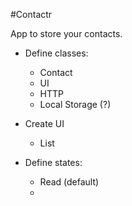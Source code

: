 #Contactr

App to store your contacts.

- Define classes:
  - Contact
  - UI
  - HTTP
  - Local Storage (?)

- Create UI
  - List

- Define states:
  - Read (default)
  - 
